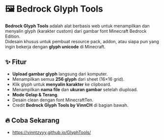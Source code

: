 # 🖼️ Bedrock Glyph Tools

**Bedrock Glyph Tools** adalah alat berbasis web untuk menampilkan dan menyalin glyph (karakter custom) dari gambar font Minecraft Bedrock Edition.  
Didesain khusus untuk pembuat resource pack, addon, atau siapa pun yang ingin bekerja dengan **glyph unicode** di Minecraft.

## ✨ Fitur
- **Upload gambar glyph** langsung dari komputer.
- Menampilkan semua **256 glyph** dari sheet (16×16 grid).
- Klik glyph untuk **menyalin karakter** ke clipboard.
- Menampilkan **nama file** dan **ukuran gambar** setelah diupload.
- **Mode Gelap & Terang**.
- Desain clean dengan font MinecraftTen.
- Credit **Bedrock Glyph Tools by VinnCH** di bagian bawah.

## 🔥 Coba Sekarang
- https://vinntzyyy.github.io/GlyphTools/
